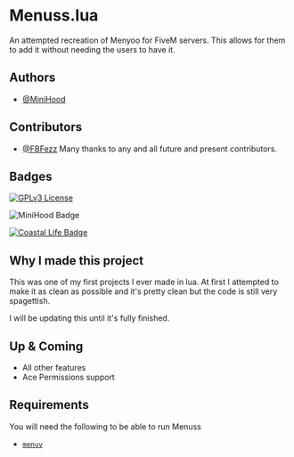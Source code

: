 
# Menuss.lua

An attempted recreation of Menyoo for FiveM servers. This allows for them to add it without needing the users to have it. 



## Authors

- [@MiniHood](https://github.com/MiniHood)

## Contributors 
- [@FBFezz](https://github.com/FBFezz)
Many thanks to any and all future and present contributors.


## Badges
[![GPLv3 License](https://img.shields.io/badge/License-GPL%20v3-yellow.svg)](https://opensource.org/licenses/)

![MiniHood Badge](https://img.shields.io/badge/MiniHood-Never%20give%20up-red
)

[![Coastal Life Badge](https://img.shields.io/badge/Coastal%20Life-discord.gg%2Fclife-blue)](https://discord.gg/clife)

## Why I made this project

This was one of my first projects I ever made in lua. At first I attempted to make it as clean as possible and it's pretty clean but the code is still very spagettish.

I will be updating this until it's fully finished.




## Up & Coming

- All other features
- Ace Permissions support


## Requirements

You will need the following to be able to run Menuss

- [`menuv`](https://github.com/ThymonA/menuv)
